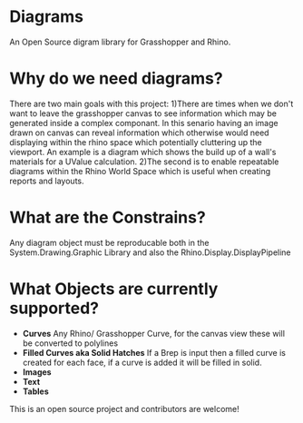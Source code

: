 # Diagrams
An Open Source digram library for Grasshopper and Rhino.

# Why do we need diagrams?
There are two main goals with this project:
1)There are times when we don't want to leave the grasshopper canvas to see information which may be generated inside a complex componant. In this senario having an image drawn on canvas can reveal information which otherwise would need displaying within the rhino space which potentially cluttering up the viewport. An example is a diagram which shows the build up of a wall's materials for a UValue calculation.
2)The second is to enable repeatable diagrams within the Rhino World Space which is useful when creating reports and layouts.

# What are the Constrains?
Any diagram object must be reproducable both in the System.Drawing.Graphic Library and also the Rhino.Display.DisplayPipeline

# What Objects are currently supported?

- **Curves** Any Rhino/ Grasshopper Curve, for the canvas view these will be converted to polylines
- **Filled Curves aka Solid Hatches**  If a Brep is input then a filled curve is created for each face, if a curve is added it will be filled in solid.
- **Images**
- **Text**
- **Tables**

This is an open source project and contributors are welcome!




